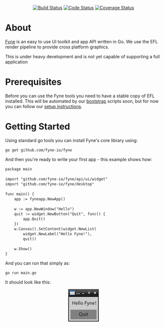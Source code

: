 <p align="center">
  <a href="https://travis-ci.org/fyne-io/fyne"><img src="https://travis-ci.org/fyne-io/fyne.svg" alt="Build Status" /></a>
  <a href="https://goreportcard.com/report/github.com/fyne-io/fyne"><img src="https://goreportcard.com/badge/github.com/fyne-io/fyne" alt="Code Status" /></a>
  <a href='https://coveralls.io/github/fyne-io/fyne?branch=develop'><img src='https://coveralls.io/repos/github/fyne-io/fyne/badge.svg?branch=develop' alt='Coverage Status' /></a>
</p>

# About

[Fyne](http://fyne.io) is an easy to use UI toolkit and app API written in Go. We use the EFL render pipeline to provide cross platform graphics.

This is under heavy development and is not yet capable of supporting a full application

# Prerequisites

Before you can use the Fyne tools you need to have a stable copy of EFL installed. This will be automated by our [bootstrap](https://github.com/fyne-io/bootstrap/) scripts soon, but for now you can follow our [setup instructions](https://github.com/fyne-io/bootstrap/blob/master/README.md).

# Getting Started

Using standard go tools you can install Fyne's core library using:

    go get github.com/fyne-io/fyne

And then you're ready to write your first app - this example shows how:

    package main

    import "github.com/fyne-io/fyne/api/ui/widget"
    import "github.com/fyne-io/fyne/desktop"

    func main() {
    	app := fyneapp.NewApp()

    	w := app.NewWindow("Hello")
    	quit := widget.NewButton("Quit", func() {
    		app.Quit()
    	})
    	w.Canvas().SetContent(widget.NewList(
    		widget.NewLabel("Hello Fyne!"),
    		quit))

    	w.Show()
    }

And you can run that simply as:

    go run main.go

It should look like this:

<p align="center" markdown="1">
  <img src="hello.png" alt="Fyne Screenshot" />
</p>
